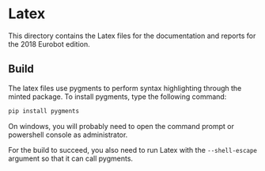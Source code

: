 # Latex

This directory contains the Latex files for the documentation and reports for the 2018 Eurobot edition.

## Build

The latex files use pygments to perform syntax highlighting through the minted package.
To install pygments, type the following command:

```bash
pip install pygments
```

On windows, you will probably need to open the command prompt or powershell console as administrator.

For the build to succeed, you also need to run Latex with the `--shell-escape` argument so that it can call pygments.